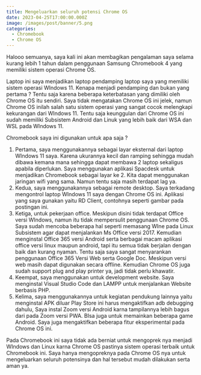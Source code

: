 ```yaml
---
title: Mengeluarkan seluruh potensi Chrome OS
date: 2023-04-25T17:00:00.000Z
image: /images/post/banner/5.png
categories:
  - Chromebook
  - Chrome OS
---
```


Halooo semuanya, saya kali ini akan membagikan pengalaman saya selama kurang lebih 1 tahun dalam penggunaan Samsung Chromebook 4 yang memiliki sistem operasi Chrome OS.

Laptop ini saya menjadikan laptop pendamping laptop saya yang memiliki sistem operasi WIndows 11. Kenapa menjadi pendamping dan bukan yang pertama ? Tentu saja karena beberapa keterbatasan yang dimiliki oleh Chrome OS itu sendiri. Saya tidak mengatakan Chrome OS ini jelek, namun Chrome OS inilah salah satu sistem operasi yang sangat cocok melengkapi kekurangan dari WIndows 11. Tentu saja keunggulan dari Chrome OS ini sudah memiliki Subsistem Android dan Linuk yang lebih baik dari WSA dan WSL pada WIndows 11.

Chromebook saya ini digunakan untuk apa saja ?

1. Pertama, saya menggunakannya sebagai layar eksternal dari laptop WIndows 11 saya. Karena ukurannya kecil dan ramping sehingga mudah dibawa kemana mana sehingga dapat membawa 2 laptop sekaligus apabila diperlukan. Saya menggunakan aplikasi Spacdesk untuk menjadikan Chromebook sebagai layar ke 2. Kita dapat menggunakan jaringan wifi yang sama. Namun tentu saja masih terdapat lag ya.
2. Kedua, saya menggunakannya sebagai remote desktop. Saya terkadang mengontrol laptop WIndows 11 saya dengan Chrome OS ini. Aplikasi yang saya gunakan yaitu RD Client, contohnya seperti gambar pada postingan ini.
3. Ketiga, untuk pekerjaan office. Meskipun disini tidak terdapat Office versi WIndows, namun itu tidak mempersulit penggunaan Chrome OS. Saya sudah mencoba beberapa hal seperti memasang WIne pada Linux Subsistem agar dapat menjalankan Ms Office versi 2017. Kemudian menginstal Office 365 versi Android serta berbagai macam aplikasi office versi linux maupun android, tapi itu semua tidak berjalan dengan baik dan kurang nyaman. Tentu saja saya sangat menyarankan penggunaan Office 365 Versi Web serta Google Doc. Meskipun versi web masih dapat digunakan secara offline. Kemudian Chrome OS juga sudah support plug and play printer ya, jadi tidak perlu khawatir.
4. Keempat, saya menggunakan untuk development website. Saya menginstal Visual Studio Code dan LAMPP untuk menjalankan Website berbasis PHP.
5. Kelima, saya menggunakannya untuk kegiatan pendukung lainnya yaitu menginstal APK diluar Play Store ini harus mengaktifkan adb debugging dahulu, Saya instal Zoom versi Android karna tampilannya lebih bagus dari pada Zoom versi PWA. BIsa juga untuk memainkan beberapa game Android. Saya juga mengaktifkan beberapa fitur eksperimental pada Chrome OS ini.

Pada Chromebook ini saya tidak ada berniat untuk mengoprek nya menjadi WIndows dan Linux karna Chrome OS pastinya sistem operasi terbaik untuk Chromebook ini. Saya hanya mengopreknya pada Chrome OS nya untuk mengeluarkan seluruh potensinya dan hal tersebut mudah dilakukan serta aman ya.
